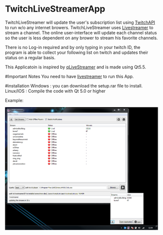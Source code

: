 # TwitchLiveStreamerApp

TwitchLiveStreamer will update the user's subscription list using [TwitchAPI] to run w/o any internet browers. TwitchLiveStreamer uses [Livestreamer] to stream a channel. The online user-interface will update each channel status so the user is less dependent on any brower to stream his favorite channels.  

There is no Log-in required and by only typing in your twitch ID, the program is able to collect your following list on twitch and updates their status on a regular basis.

This Applicatoin is inspired by [qLiveStreamer] and is made using Qt5.5.

#Important Notes
You need to have [livestreamer] to run this App.

#installation 
Windows : you can download the setup.rar file to install.
Linux/IOS : Compile the code with Qt 5.0 or higher


Example:


[Livestreamer]: <https://github.com/chrippa/livestreamer>
[TwitchAPI]:<https://github.com/justintv/Twitch-API>
[qLiveStreamer]: <https://github.com/Hyperz/qLiveStreamer>
![alt tag](https://github.com/pomidi/TwitchLivestreamer/blob/master/AppScreenshot.png)
